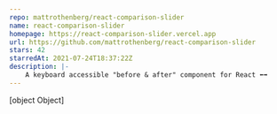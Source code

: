 ```yaml
---
repo: mattrothenberg/react-comparison-slider
name: react-comparison-slider
homepage: https://react-comparison-slider.vercel.app
url: https://github.com/mattrothenberg/react-comparison-slider
stars: 42
starredAt: 2021-07-24T18:37:22Z
description: |-
    A keyboard accessible "before & after" component for React ⬅️➡️
---
```


[object Object]

